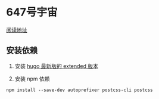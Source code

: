 647号宇宙
===

[阅读地址](https://bwangel.me/)

## 安装依赖

1. 安装 [hugo 最新版的 extended 版本](https://github.com/gohugoio/hugo/releases)

2. 安装 npm 依赖

```
npm install --save-dev autoprefixer postcss-cli postcss
```
